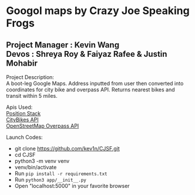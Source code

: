 Googol maps by Crazy Joe Speaking Frogs
==

Project Manager : Kevin Wang 
<br>
Devos : Shreya Roy & Faiyaz Rafee & Justin Mohabir
--
Project Description:  
A boot-leg Google Maps. Address inputted from user then converted into coordinates for city bike and overpass API. Returns nearest bikes and transit within 5 miles.

Apis Used:
<br> [Position Stack](https://github.com/stuy-softdev/notes-and-code/blob/main/api_kb/411_on_PositionStack.md)
<br> [CityBikes API](https://github.com/stuy-softdev/notes-and-code/blob/main/api_kb/411_on_city_bikes.md)
<br> [OpenStreetMap Overpass API](https://github.com/stuy-softdev/notes-and-code/blob/main/api_kb/411_on_OpenStreetMap_overpass-api.md)


Launch Codes:   
* git clone https://github.com/kev1n/CJSF.git
* cd CJSF
* python3 -m venv venv
* venv/bin/activate
* Run ```pip install -r requirements.txt```
* Run ```python3 app/__init__.py```  
* Open "localhost:5000" in your favorite browser


